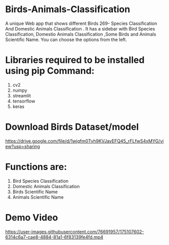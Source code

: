 # Birds-Animals-Classification
A unique Web app that shows different Birds 269- Species Classification And Domestic Animals Classification . It has a sidebar with Bird Species Classification, Domestio Animals Classification ,Some Birds and Animals Scientific Name. You can choose the options from the left.

# Libraries required to be installed using pip Command:
1. cv2
2. numpy
3. streamlit
4. tensorflow
5. keras

# Download Birds Dataset/model

  https://drive.google.com/file/d/1wjqfm0Tvh9KVJavEFQ45_rFLfwS4xMYG/view?usp=sharing

# Functions are:

1. Bird Species Classification
2. Domestic Animals Classification
3. Birds Scientific Name
4. Animals Scientific Name

# Demo Video
  
   https://user-images.githubusercontent.com/76691957/175107602-6314c6a7-cae8-4884-81a1-6f83139fe4fd.mp4




  
